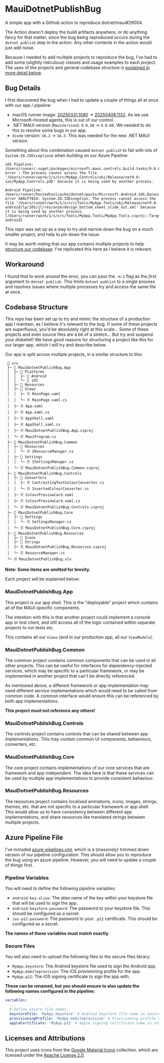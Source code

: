 # MauiDotnetPublishBug

A simple app with a GitHub action to reproduce dotnet/maui#29004.

The Action doesn't deploy the build artifacts anywhere, or do anything fancy for
that matter, since the bug being reproduced occurs during the `dotnet publish`
step in the action. Any other contents in the action would just add noise.

Because I needed to add multiple projects to reproduce the bug, I've had to add
some (slightly ridiculous) classes and usage examples to each project. The uses
of the projects and general codebase structure is
[explained in more detail below](#codebase-structure).

## Bug Details

I first discovered the bug when I had to update a couple of things all at once
with our app / pipeline:

- macOS runner image: [ 20250331.1080](https://github.com/actions/runner-images/releases/tag/macos-15%2F20250331.1080) -> [20250408.1132](https://github.com/actions/runner-images/releases/tag/macos-15%2F20250408.1132).
  As we use Microsoft-Hosted agents, this is out of our control.
- .NET MAUI version (`MauiVersion`): `9.0.50` -> `9.0.60`. We needed to do this
  to resolve some bugs in our app.
- `Xcode` version: `16.2` -> `16.3`. This was needed for the new .NET MAUI
  version.

Something about this combination caused `dotnet publish` to fail with lots of
`System.IO.IOException`s when building on our Azure Pipeline:

```text
iOS Pipeline:
/Users/runner/.nuget/packages/microsoft.maui.controls.build.tasks/9.0.60/buildTransitive/netstandard2.0/Microsoft.Maui.Controls.targets(172,3): error : The process cannot access the file '/Users/runner/work/1/s/src/MyApp.Controls/obj/Release/net9.0-ios/MyApp.Controls.pdb' because it is being used by another process.

Android Pipeline:
/Users/runner/hostedtoolcache/dotnet/packs/Microsoft.Android.Sdk.Darwin/35.0.50/tools/Xamarin.Android.EmbeddedResource.targets(39,5): error XARLP7024: System.IO.IOException: The process cannot access the file '/Users/runner/work/1/s/src/Tools/MyApp.Tools/obj/Release/net9.0-android/lp/165/jl/res/anim/design_bottom_sheet_slide_out.xml' because it is being used by another process. [/Users/runner/work/1/s/src/Tools/MyApp.Tools/MyApp.Tools.csproj::TargetFramework=net9.0-android]
```

This repo was set up as a way to try and narrow down the bug on a much smaller
project, and help to pin down the issue.

It may be worth noting that our app contains multiple projects to help
[structure our codebase](#codebase-structure). I've replicated this here as I
believe it is relevant.

## Workaround

I found that to work around the error, you can pass the `-m:1` flag as the
_first_ argument to `dotnet publish`. This limits `dotnet publish` to a single
process and resolves issues where multiple processes try and access the same
file at once.

## Codebase Structure

This repo has been set up to try and mimic the structure of a production app I
maintain, as I believe it's relevant to the bug. If some of these projects are
superfluous, you'd be absolutely right at this scale... Some of these projects
and even source files are a bit of a stretch... But try and suspend your
disbelief! We have good reasons for structuring a project like this for our
larger app, which I will try and describe below.

Our app is split across multiple projects, in a similar structure to this:

```text
 📁 src
 ├─ 📁 MauiDotnetPublishBug.App
 │  ├─ 📁 Platforms
 │  │  ├─ 📁 Android
 │  │  └─ 📁 iOS
 │  ├─ 📁 Resources
 │  ├─ 📁 Views
 │  │  ├─ 🗎 MainPage.xaml
 │  │  └─ 🗎 MainPage.xaml.cs
 │  ├─ 🗎 App.xaml
 │  ├─ 🗎 App.xaml.cs
 │  ├─ 🗎 AppShell.xaml
 │  ├─ 🗎 AppShell.xaml.cs
 │  ├─ 🗎 MauiDotnetPublishBug.App.csproj
 │  └─ 🗎 MauiProgram.cs
 ├─ 📁 MauiDotnetPublishBug.Common
 │  ├─ 📁 Resources
 │  │  └─ 🗎 IResourceManager.cs
 │  ├─ 📁 Settings
 │  │  └─ 🗎 ISettingsManager.cs
 │  └─ 🗎 MauiDotnetPublishBug.Common.csproj
 ├─ 📁 MauiDotnetPublishBug.Controls
 │  ├─ 📁 Converters
 │  │  ├─ 🗎 ContrastingTextColourConverter.cs
 │  │  └─ 🗎 InvertedColourConverter.cs
 │  ├─ 🗎 ColourPreviewCard.xaml
 │  ├─ 🗎 ColourPreviewCard.xaml.cs
 │  └─ 🗎 MauiDotnetPublishBug.Controls.csproj
 ├─ 📁 MauiDotnetPublishBug.Core
 │  ├─ 📁 Settings
 │  │  └─ 🗎 SettingsManager.cs
 │  └─ 🗎 MauiDotnetPublishBug.Core.csproj
 ├─ 📁 MauiDotnetPublishBug.Resources
 │  ├─ 📁 Icons
 │  ├─ 📁 Strings
 │  ├─ 🗎 MauiDotnetPublishBug.Resources.csproj
 │  └─ 🗎 ResourceManager.cs
 └─ 🗎 MauiDotnetPublishBug.sln
```

**Note: Some items are omitted for brevity.**

Each project will be explained below:

### MauiDotnetPublishBug.App

This project is our app shell. This is the "deployable" project which contains
all of the MAUI-specific components.

The intention with this is that another project could implement a console app or
test client, and still access all of the logic contained within separate
projects to run tests etc.

This contains all our `Views` (and in our production app, all our `ViewModels`).

### MauiDotnetPublishBug.Common

The common project contains common components that can be used in all other
projects. This can be useful for interfaces for dependency-injected services,
which may be specific to a particular framework, or may be implemented in
another project that can't be directly referenced.

As mentioned above, a different framework or app implementation may need
different service implementations which would need to be called from common
code. A common interface would ensure this can be referenced by both app
implementations.

**This project must not reference any others!**

### MauiDotnetPublishBug.Controls

The controls project contains controls that can be shared between app
implementations. This may contain common UI components, behaviours, converters,
etc.

### MauiDotnetPublishBug.Core

The core project contains implementations of our core services that are
framework and app independent. The idea here is that these services can be used
by multiple app implementations to provide consistent behaviour.

### MauiDotnetPublishBug.Resources

The resources project contains localised animations, icons, images, strings,
themes, etc. that are not specific to a particular framework or app shell. This
would allow us to have consistency between different app implementations, and
share resources like translated strings between multiple projects.

## Azure Pipeline File

I've included [azure-pipelines.yml](./azure-pipelines.yml), which is a
(massively) trimmed down version of our pipeline configuration. This should
allow you to reproduce the bug using an azure pipeline. However, you will need
to update a couple of things first.

### Pipeline Variables

You will need to define the following pipeline variables:
- `android-key-alias`: The alias name of the key within your keystore file that
  will be used to sign the app.
- `android-keystore-password`: The password to your keystore file. This should
  be configured as a secret.
- `ios-p12-password`: The password to your `.p12` certificate. This should be
  configured as a secret.

**The names of these variables must match exactly.**

### Secure Files

You will also need to upload the following files to the secure files library:
- `MyApp.keystore`: The Android keystore file used to sign the Android app.
- `MyApp.mobileprovision`: The iOS provisioning profile for the app.
- `MyApp.p12`: The iOS signing certificate to sign the app with.

**These can be renamed, but you should ensure to also update the following names
configured in the pipeline:**

```yml
variables:
  ...
  # Define secure file names.
  keystoreFile: 'MyApp.keystore' # Android keystore file name in secure files.
  provisioningProfile: 'MyApp.mobileprovision' # Provisioning profile name in secure files.
  appleCertificate: 'MyApp.p12' # Apple signing certificate name in secure files.
```

## Licenses and Attributions

This project uses icons from the
[Google Material Icons](https://fonts.google.com/icons) collection, which are
licensed under the
[Apache License 2.0](http://www.apache.org/licenses/LICENSE-2.0).
